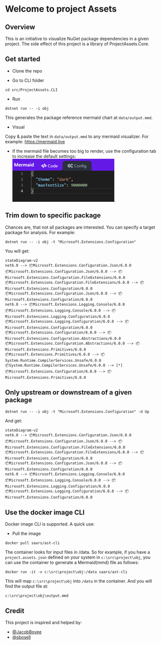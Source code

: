 # Welcome to project Assets

## Overview

This is an initiative to visualize NuGet package dependencies in a given project. The side effect of this project is a library of ProjectAssets.Core.

## Get started

* Clone the repo

* Go to CLI folder

```shell
cd src/ProjectAssets.CLI
```

* Run

```shell
dotnet run -- -i obj
```

This generates the package reference mermaid chart at `data/output.mmd`.

* Visual

Copy & paste the text in `data/output.mmd` to any mermaid visualizer. For example: <https://mermaid.live>
  * If the mermaid file becomes too big to render, use the configuration tab to increase the default settings:
    ![A screenshot shows where to set the configurations](./images/MermaidConfiguration.png).

## Trim down to specific package

Chances are, that not all packages are interested. You can specify a target package for analysis. For example:

```shell
dotnet run -- -i obj -t "Microsoft.Extensions.Configuration"
```

You will get:

```mermaid
stateDiagram-v2
net6.0 --> 📦Microsoft.Extensions.Configuration.Json/6.0.0
📦Microsoft.Extensions.Configuration.Json/6.0.0 --> 📦Microsoft.Extensions.Configuration.FileExtensions/6.0.0
📦Microsoft.Extensions.Configuration.FileExtensions/6.0.0 --> 📦Microsoft.Extensions.Configuration/6.0.0
📦Microsoft.Extensions.Configuration.Json/6.0.0 --> 📦Microsoft.Extensions.Configuration/6.0.0
net6.0 --> 📦Microsoft.Extensions.Logging.Console/6.0.0
📦Microsoft.Extensions.Logging.Console/6.0.0 --> 📦Microsoft.Extensions.Logging.Configuration/6.0.0
📦Microsoft.Extensions.Logging.Configuration/6.0.0 --> 📦Microsoft.Extensions.Configuration/6.0.0
📦Microsoft.Extensions.Configuration/6.0.0 --> 📦Microsoft.Extensions.Configuration.Abstractions/6.0.0
📦Microsoft.Extensions.Configuration.Abstractions/6.0.0 --> 📦Microsoft.Extensions.Primitives/6.0.0
📦Microsoft.Extensions.Primitives/6.0.0 --> 📦System.Runtime.CompilerServices.Unsafe/6.0.0
📦System.Runtime.CompilerServices.Unsafe/6.0.0 --> [*]
📦Microsoft.Extensions.Configuration/6.0.0 --> 📦Microsoft.Extensions.Primitives/6.0.0
```

## Only upstream or downstream of a given package

```shell
dotnet run -- -i obj -t "Microsoft.Extensions.Configuration" -d Up
```

And get:

```mermaid
stateDiagram-v2
net6.0 --> 📦Microsoft.Extensions.Configuration.Json/6.0.0
📦Microsoft.Extensions.Configuration.Json/6.0.0 --> 📦Microsoft.Extensions.Configuration.FileExtensions/6.0.0
📦Microsoft.Extensions.Configuration.FileExtensions/6.0.0 --> 📦Microsoft.Extensions.Configuration/6.0.0
📦Microsoft.Extensions.Configuration.Json/6.0.0 --> 📦Microsoft.Extensions.Configuration/6.0.0
net6.0 --> 📦Microsoft.Extensions.Logging.Console/6.0.0
📦Microsoft.Extensions.Logging.Console/6.0.0 --> 📦Microsoft.Extensions.Logging.Configuration/6.0.0
📦Microsoft.Extensions.Logging.Configuration/6.0.0 --> 📦Microsoft.Extensions.Configuration/6.0.0
```

## Use the docker image CLI

Docker image CLI is supported. A quick use:

* Pull the image

```shell
docker pull saars/ast-cli
```

The container looks for input files in /data. So for example, if you have a `project.assets.json` defined on your system in `c:\src\project\obj`, you can use the container to generate a Mermaid(mmd) file as follows:

```shell
docker run -it -v c:\src\project\obj:/data saars/ast-cli
```
This will map `c:\src\project\obj` into `/data` in the container. And you will find the output file at:

```shell
c:\src\project\obj\output.mmd
```

## Credit

This project is inspired and helped by:

* [@JacobBovee](https://github.com/JacobBovee)
* [@sbosell](https://github.com/sbosell)